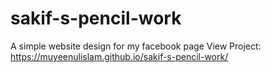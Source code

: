 # sakif-s-pencil-work
A simple website design for my facebook page
View Project: https://muyeenulislam.github.io/sakif-s-pencil-work/
